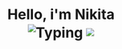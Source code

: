 <h1 align="center">Hello, i'm Nikita</a> <br>
<img align="center" src="https://readme-typing-svg.herokuapp.com?font=Fira+Code&weight=600&size=24&pause=1000&color=FFFFFF&center=true&vCenter=true&width=435&lines=Frontend+developer" alt="Typing" />

<picture>
    <source
      srcset="https://github-readme-stats.vercel.app/api?username=saving718&show_icons=true&theme=dark"
      media="(prefers-color-scheme: dark)"
    />
    <source
      srcset="https://github-readme-stats.vercel.app/api?username=saving718show_icons=true"
      media="(prefers-color-scheme: light), (prefers-color-scheme: no-preference)"
    />
    <img src="https://github-readme-stats.vercel.app/api?username=saving718&show_icons=true" />
</picture>
